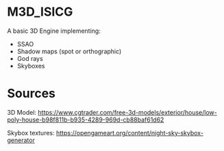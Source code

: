 # M3D_ISICG
A basic 3D Engine implementing:
- SSAO
- Shadow maps (spot or orthographic)
- God rays
- Skyboxes

# Sources
3D Model: https://www.cgtrader.com/free-3d-models/exterior/house/low-poly-house-b98f811b-b935-4289-969d-cb88baf61d62

Skybox textures: https://opengameart.org/content/night-sky-skybox-generator
